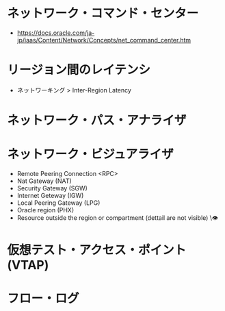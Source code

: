 # ネットワーク・コマンド・センター
- https://docs.oracle.com/ja-jp/iaas/Content/Network/Concepts/net_command_center.htm
# リージョン間のレイテンシ
- ネットワーキング > Inter-Region Latency
# ネットワーク・パス・アナライザ
# ネットワーク・ビジュアライザ
- Remote Peering Connection &lt;RPC&gt;
- Nat Gateway (NAT)
- Security Gateway (SGW)
- Internet Geteway (IGW)
- Local Peering Gateway (LPG)
- Oracle region (PHX)
- Resource outside the region or compartment (dettail are not visible) \👁
# 仮想テスト・アクセス・ポイント(VTAP)
# フロー・ログ

